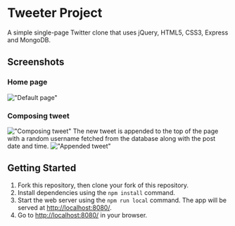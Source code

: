# Tweeter Project

A simple single-page Twitter clone that uses jQuery, HTML5, CSS3, Express and MongoDB.

## Screenshots
### Home page
!["Default page"](https://i.imgur.com/KT57U7R.png)
### Composing tweet
!["Composing tweet"](https://i.imgur.com/v0hKuPE.png)
The new tweet is appended to the top of the page with a random username fetched from the database along with the post date and time.
!["Appended tweet"](https://i.imgur.com/7uGZrhP.png)

## Getting Started

1. Fork this repository, then clone your fork of this repository.
2. Install dependencies using the `npm install` command.
3. Start the web server using the `npm run local` command. The app will be served at <http://localhost:8080/>.
4. Go to <http://localhost:8080/> in your browser.
